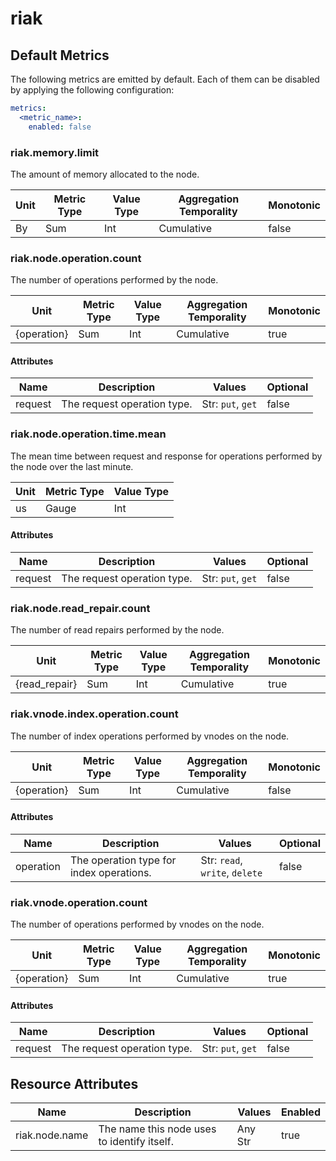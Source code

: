 [comment]: <> (Code generated by mdatagen. DO NOT EDIT.)

# riak

## Default Metrics

The following metrics are emitted by default. Each of them can be disabled by applying the following configuration:

```yaml
metrics:
  <metric_name>:
    enabled: false
```

### riak.memory.limit

The amount of memory allocated to the node.

| Unit | Metric Type | Value Type | Aggregation Temporality | Monotonic |
| ---- | ----------- | ---------- | ----------------------- | --------- |
| By | Sum | Int | Cumulative | false |

### riak.node.operation.count

The number of operations performed by the node.

| Unit | Metric Type | Value Type | Aggregation Temporality | Monotonic |
| ---- | ----------- | ---------- | ----------------------- | --------- |
| {operation} | Sum | Int | Cumulative | true |

#### Attributes

| Name | Description | Values | Optional |
| ---- | ----------- | ------ | -------- |
| request | The request operation type. | Str: ``put``, ``get`` | false |

### riak.node.operation.time.mean

The mean time between request and response for operations performed by the node over the last minute.

| Unit | Metric Type | Value Type |
| ---- | ----------- | ---------- |
| us | Gauge | Int |

#### Attributes

| Name | Description | Values | Optional |
| ---- | ----------- | ------ | -------- |
| request | The request operation type. | Str: ``put``, ``get`` | false |

### riak.node.read_repair.count

The number of read repairs performed by the node.

| Unit | Metric Type | Value Type | Aggregation Temporality | Monotonic |
| ---- | ----------- | ---------- | ----------------------- | --------- |
| {read_repair} | Sum | Int | Cumulative | true |

### riak.vnode.index.operation.count

The number of index operations performed by vnodes on the node.

| Unit | Metric Type | Value Type | Aggregation Temporality | Monotonic |
| ---- | ----------- | ---------- | ----------------------- | --------- |
| {operation} | Sum | Int | Cumulative | false |

#### Attributes

| Name | Description | Values | Optional |
| ---- | ----------- | ------ | -------- |
| operation | The operation type for index operations. | Str: ``read``, ``write``, ``delete`` | false |

### riak.vnode.operation.count

The number of operations performed by vnodes on the node.

| Unit | Metric Type | Value Type | Aggregation Temporality | Monotonic |
| ---- | ----------- | ---------- | ----------------------- | --------- |
| {operation} | Sum | Int | Cumulative | true |

#### Attributes

| Name | Description | Values | Optional |
| ---- | ----------- | ------ | -------- |
| request | The request operation type. | Str: ``put``, ``get`` | false |

## Resource Attributes

| Name | Description | Values | Enabled |
| ---- | ----------- | ------ | ------- |
| riak.node.name | The name this node uses to identify itself. | Any Str | true |
